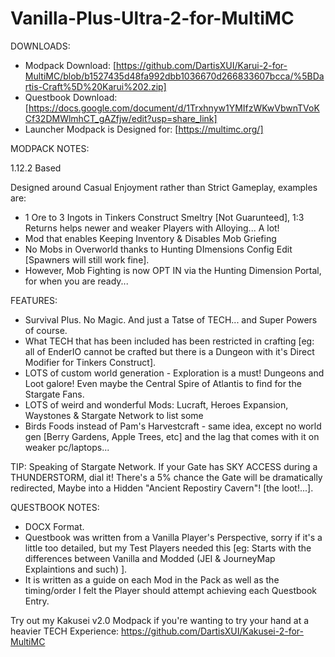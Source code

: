 ﻿# Vanilla-Plus-Ultra-2-for-MultiMC

DOWNLOADS:

- Modpack Download: [https://github.com/DartisXUI/Karui-2-for-MultiMC/blob/b1527435d48fa992dbb1036670d266833607bcca/%5BDartis-Craft%5D%20Karui%202.zip]
- Questbook Download: [https://docs.google.com/document/d/1Trxhnyw1YMIfzWKwVbwnTVoKCf32DMWlmhCT_gAZfjw/edit?usp=share_link]
- Launcher Modpack is Designed for: [https://multimc.org/]

MODPACK NOTES:

1.12.2 Based

Designed around Casual Enjoyment rather than Strict Gameplay, examples are:
- 1 Ore to 3 Ingots in Tinkers Construct Smeltry [Not Guarunteed], 1:3 Returns helps newer and weaker Players with Alloying... A lot!
- Mod that enables Keeping Inventory & Disables Mob Griefing
- No Mobs in Overworld thanks to Hunting DImensions Config Edit [Spawners will still work fine].
- However, Mob Fighting is now OPT IN via the Hunting Dimension Portal, for when you are ready...

FEATURES:

- Survival Plus. No Magic. And just a Tatse of TECH... and Super Powers of course.
- What TECH that has been included has been restricted in crafting [eg: all of EnderIO cannot be crafted but there is a Dungeon with it's Direct Modifier for Tinkers Construct].
- LOTS of custom world generation - Exploration is a must! Dungeons and Loot galore! Even maybe the Central Spire of Atlantis to find for the Stargate Fans.
- LOTS of weird and wonderful Mods: Lucraft, Heroes Expansion, Waystones & Stargate Network to list some
- Birds Foods instead of Pam's Harvestcraft - same idea, except no world gen [Berry Gardens, Apple Trees, etc] and the lag that comes with it on weaker pc/laptops...

TIP: Speaking of Stargate Network. If your Gate has SKY ACCESS during a THUNDERSTORM, dial it! There's a 5% chance the Gate will be dramatically redirected, Maybe into a Hidden "Ancient Repostiry Cavern"! [the loot!...].

QUESTBOOK NOTES:

- DOCX Format.
- Questbook was written from a Vanilla Player's Perspective, sorry if it's a little too detailed, but my Test Players needed this [eg: Starts with the differences between Vanilla and Modded (JEI & JourneyMap Explaintions and such) ].
- It is written as a guide on each Mod in the Pack as well as the timing/order I felt the Player should attempt achieving each Questbook Entry.

Try out my Kakusei v2.0 Modpack if you're wanting to try your hand at a heavier TECH Experience: https://github.com/DartisXUI/Kakusei-2-for-MultiMC

